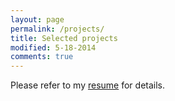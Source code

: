 ```yaml
---
layout: page
permalink: /projects/
title: Selected projects
modified: 5-18-2014
comments: true
---
```


Please refer to my [resume](/files/resume.pdf) for details. 